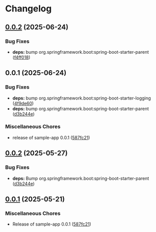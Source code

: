# Changelog

## [0.0.2](https://github.com/kmitrovic/github-unleashed-sample-app/compare/v0.0.1...v0.0.2) (2025-06-24)


### Bug Fixes

* **deps:** bump org.springframework.boot:spring-boot-starter-parent ([f4ff018](https://github.com/kmitrovic/github-unleashed-sample-app/commit/f4ff018c651eaf3c8a88f5c6c11be88890a872c8))

## 0.0.1 (2025-06-24)


### Bug Fixes

* **deps:** bump org.springframework.boot:spring-boot-starter-logging ([4f9de60](https://github.com/kmitrovic/github-unleashed-sample-app/commit/4f9de60342d871536f15b0868960e0bd8ad083a2))
* **deps:** bump org.springframework.boot:spring-boot-starter-parent ([d3b244e](https://github.com/kmitrovic/github-unleashed-sample-app/commit/d3b244ea3b90dc0b27691d3768136dcd0f36f40a))


### Miscellaneous Chores

* release of sample-app 0.0.1 ([587fc21](https://github.com/kmitrovic/github-unleashed-sample-app/commit/587fc2178f703b0bbd338d5969e7a07695e84eaa))

## [0.0.2](https://github.com/EBCONT-Conference/github-unleashed-sample-app/compare/v0.0.1...v0.0.2) (2025-05-27)


### Bug Fixes

* **deps:** Bump org.springframework.boot:spring-boot-starter-parent ([d3b244e](https://github.com/EBCONT-Conference/github-unleashed-sample-app/commit/d3b244ea3b90dc0b27691d3768136dcd0f36f40a))

## [0.0.1](https://github.com/EBCONT-Conference/github-unleashed-sample-app/compare/v0.0.1...v0.0.1) (2025-05-21)


### Miscellaneous Chores

* Release of sample-app 0.0.1 ([587fc21](https://github.com/EBCONT-Conference/github-unleashed-sample-app/commit/587fc2178f703b0bbd338d5969e7a07695e84eaa))
